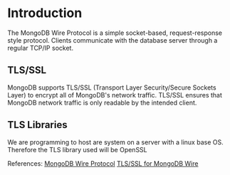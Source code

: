 # Introduction
The MongoDB Wire Protocol is a simple socket-based, request-response style protocol. Clients communicate with the database server through a regular TCP/IP socket.

## TLS/SSL
MongoDB supports TLS/SSL (Transport Layer Security/Secure Sockets Layer) to encrypt all of MongoDB's network traffic. TLS/SSL ensures that MongoDB network traffic is only readable by the intended client.

## TLS Libraries
We are programming to host are system on a server with a linux base OS. Therefore the TLS library used will be OpenSSL

References:
    [MongoDB Wire Protocol](https://docs.mongodb.com/manual/reference/mongodb-wire-protocol/#mongodb-wire-protocol)
    [TLS/SSL for MongoDB Wire](https://docs.mongodb.com/manual/core/security-transport-encryption/)